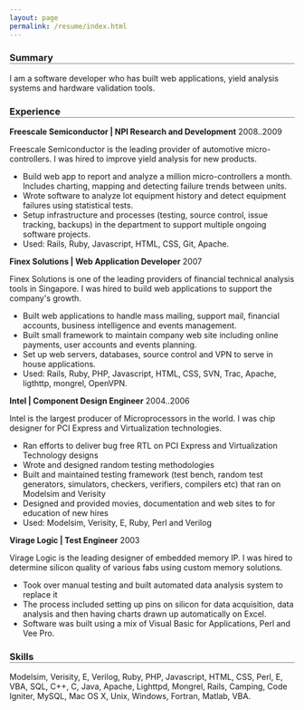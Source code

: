 ```yaml
---
layout: page
permalink: /resume/index.html
---
```

<style>
h3 { border-bottom: solid grey 1px; }
div#contact { white-space: pre;}
</style>

### Summary

I am a software developer who has built web applications, yield analysis systems and hardware validation tools.

### Experience

**Freescale Semiconductor | NPI Research and Development** 2008..2009

Freescale Semiconductor is the leading provider of automotive micro-controllers. I was hired to improve yield analysis for new products.

* Build web app to report and analyze a million micro-controllers a month. Includes charting, mapping and detecting failure trends between units.
* Wrote software to analyze lot equipment history and detect equipment failures using statistical tests.
* Setup infrastructure and processes (testing, source control, issue tracking, backups) in the department to support multiple ongoing software projects.
* Used: Rails, Ruby, Javascript, HTML, CSS, Git, Apache.

**Finex Solutions | Web Application Developer** 2007

Finex Solutions is one of the leading providers of financial technical analysis tools in Singapore. I was hired to build web applications to support the company's growth.

* Built web applications to handle mass mailing, support mail, financial accounts, business intelligence and events management.
* Built small framework to maintain company web site including online payments, user accounts and events planning.
* Set up web servers, databases, source control and VPN to serve in house applications.
* Used: Rails, Ruby, PHP, Javascript, HTML, CSS, SVN, Trac, Apache, ligthttp, mongrel, OpenVPN.

**Intel | Component Design Engineer** 2004..2006

Intel is the largest producer of Microprocessors in the world. I was chip designer for PCI Express and Virtualization technologies.


* Ran efforts to deliver bug free RTL on PCI Express and Virtualization Technology designs
* Wrote and designed random testing methodologies
* Built and maintained testing framework (test bench, random test generators, simulators, checkers, verifiers, compilers etc) that ran on Modelsim and Verisity
* Designed and provided movies, documentation and web sites to for education of new hires
* Used: Modelsim, Verisity, E, Ruby, Perl and Verilog

**Virage Logic | Test Engineer** 2003

Virage Logic is the leading designer of embedded memory IP. I was hired to determine silicon quality of various fabs using custom memory solutions.

* Took over manual testing and built automated data analysis system to replace it
* The process included setting up pins on silicon for data acquisition, data analysis and then having charts drawn up automatically on Excel.
* Software was built using a mix  of Visual Basic for Applications, Perl and Vee Pro.

### Skills

Modelsim, Verisity, E, Verilog, Ruby, PHP, Javascript, HTML, CSS, Perl, E, VBA, SQL, C++, C, Java, Apache, Lighttpd, Mongrel, Rails, Camping, Code Igniter, <nowiki>MySQL</nowiki>, Mac OS X, Unix, Windows, Fortran, Matlab, VBA.
